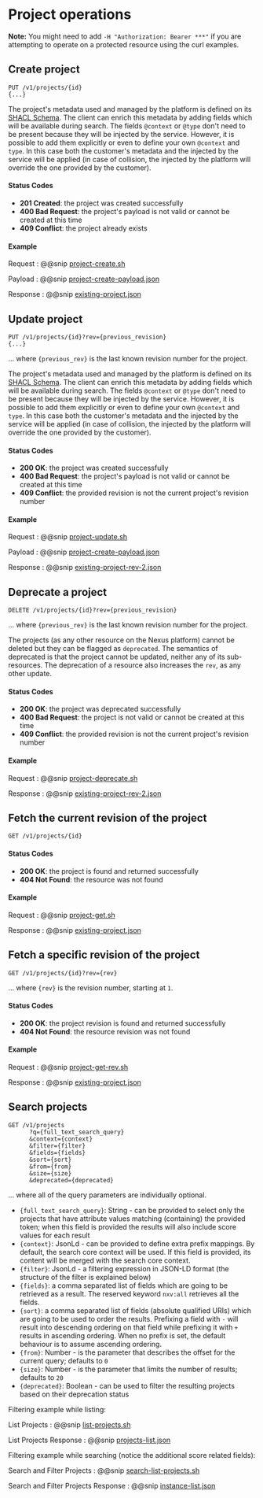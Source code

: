 # Project operations

**Note:** You might need to add `-H "Authorization: Bearer ***"` if you are attempting to operate on a protected resource using the curl examples.

## Create project

```
PUT /v1/projects/{id}
{...}
```

The project's metadata used and managed by the platform is defined on its [SHACL Schema](https://github.com/BlueBrain/nexus-admin/blob/master/modules/schemas/src/main/resources/schemas/nexus/core/project/v0.1.0.json).
The client can enrich this metadata by adding fields which will be available during search. The fields `@context` or `@type` don't need to be present because they will be injected by the service. 
However, it is possible to add them explicitly or even to define your own `@context` and `type`. 
In this case both the customer's metadata and the injected by the service will be applied (in case of collision, the injected by the platform will override the one provided by the customer).

#### Status Codes

- **201 Created**: the project was created successfully
- **400 Bad Request**: the project's payload is not valid or cannot be created at this time
- **409 Conflict**: the project already exists

#### Example

Request
:   @@snip [project-create.sh](../assets/api-reference/projects/project-create.sh)

Payload
:   @@snip [project-create-payload.json](../assets/api-reference/projects/project-create-payload.json)

Response
:   @@snip [existing-project.json](../assets/api-reference/projects/existing-project.json)



## Update project

```
PUT /v1/projects/{id}?rev={previous_revision}
{...}
```
... where `{previous_rev}` is the last known revision number for the project.


The project's metadata used and managed by the platform is defined on its [SHACL Schema](https://github.com/BlueBrain/nexus-admin/blob/master/modules/schemas/src/main/resources/schemas/nexus/core/project/v0.1.0.json).
The client can enrich this metadata by adding fields which will be available during search. The fields `@context` or `@type` don't need to be present because they will be injected by the service. 
However, it is possible to add them explicitly or even to define your own `@context` and `type`. 
In this case both the customer's metadata and the injected by the service will be applied (in case of collision, the injected by the platform will override the one provided by the customer).

#### Status Codes

- **200 OK**: the project was created successfully
- **400 Bad Request**: the project's payload is not valid or cannot be created at this time
- **409 Conflict**: the provided revision is not the current project's revision number

#### Example

Request
:   @@snip [project-update.sh](../assets/api-reference/projects/project-update.sh)

Payload
:   @@snip [project-create-payload.json](../assets/api-reference/projects/project-create-payload.json)

Response
:   @@snip [existing-project-rev-2.json](../assets/api-reference/projects/existing-project-rev-2.json)


## Deprecate a project

```
DELETE /v1/projects/{id}?rev={previous_revision}
```
... where `{previous_rev}` is the last known revision number for the project.

The projects (as any other resource on the Nexus platform) cannot be deleted but they can be flagged as `deprecated`. The semantics of deprecated is that the project cannot be updated, neither any of its sub-resources.
The deprecation of a resource also increases the `rev`, as any other update.


#### Status Codes

- **200 OK**: the project was deprecated successfully
- **400 Bad Request**: the project is not valid or cannot be created at this time
- **409 Conflict**: the provided revision is not the current project's revision number

#### Example

Request
:   @@snip [project-deprecate.sh](../assets/api-reference/projects/project-deprecate.sh)

Response
:   @@snip [existing-project-rev-2.json](../assets/api-reference/projects/existing-project-rev-2.json)


## Fetch the current revision of the project

```
GET /v1/projects/{id}
```

#### Status Codes

- **200 OK**: the project is found and returned successfully
- **404 Not Found**: the resource was not found

#### Example

Request
:   @@snip [project-get.sh](../assets/api-reference/projects/project-get.sh)

Response
:   @@snip [existing-project.json](../assets/api-reference/projects/existing-project.json)


## Fetch a specific revision of the project

```
GET /v1/projects/{id}?rev={rev}
```
... where `{rev}` is the revision number, starting at `1`.

#### Status Codes

- **200 OK**: the project revision is found and returned successfully
- **404 Not Found**: the resource revision was not found

#### Example

Request
:   @@snip [project-get-rev.sh](../assets/api-reference/projects/project-get-rev.sh)

Response
:   @@snip [existing-project.json](../assets/api-reference/projects/existing-project.json)


## Search projects

```
GET /v1/projects
      ?q={full_text_search_query}
      &context={context}
      &filter={filter}
      &fields={fields}
      &sort={sort}
      &from={from}
      &size={size}
      &deprecated={deprecated}
```
... where all of the query parameters are individually optional.


- `{full_text_search_query}`: String - can be provided to select only the projects that have attribute values matching (containing) the provided token; when this field is provided the results will also include score values for each result
- `{context}`: JsonLd - can be provided to define extra prefix mappings. By default, the search core context will be used. If this field is provided, its content will be merged with the search core context.
- `{filter}`: JsonLd - a filtering expression in JSON-LD format (the structure of the filter is explained below)
- `{fields}`: a comma separated list of fields which are going to be retrieved as a result. The reserved keyword `nxv:all` retrieves all the fields.
- `{sort}`: a comma separated list of fields (absolute qualified URIs) which are going to be used to order the results. Prefixing a field with `-` will result into descending ordering on that field while prefixing it with `+` results in ascending ordering. 
When no prefix is set, the default behaviour is to assume ascending ordering.
- `{from}`: Number - is the parameter that describes the offset for the current query; defaults to `0`
- `{size}`: Number - is the parameter that limits the number of results; defaults to `20`
- `{deprecated}`: Boolean - can be used to filter the resulting projects based on their deprecation status

Filtering example while listing:

List Projects
: @@snip [list-projects.sh](../assets/api-reference/projects/list-projects.sh)

List Projects Response
:   @@snip [projects-list.json](../assets/api-reference/projects/projects-list.json)

Filtering example while searching (notice the additional score related fields):

Search and Filter Projects
: @@snip [search-list-projects.sh](../assets/api-reference/projects/search-list-projects.sh)

Search and Filter Projects Response
:   @@snip [instance-list.json](../assets/api-reference/projects/projects-search-list.json)
